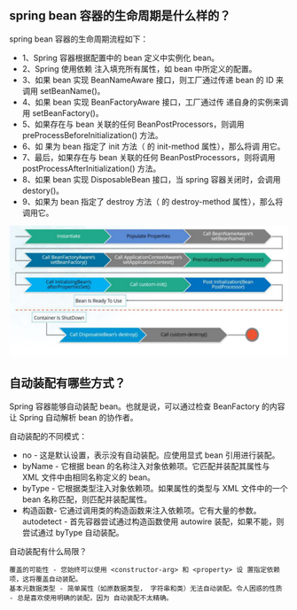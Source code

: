 ## spring bean 容器的生命周期是什么样的？
spring bean 容器的生命周期流程如下：

* 1、Spring 容器根据配置中的 bean 定义中实例化 bean。
* 2、Spring 使用依赖 注入填充所有属性，如 bean 中所定义的配置。
* 3、如果 bean 实现 BeanNameAware 接口，则工厂通过传递 bean 的 ID 来调用 setBeanName()。
* 4、如果 bean 实现 BeanFactoryAware 接口，工厂通过传 递自身的实例来调用 setBeanFactory()。
* 5、如果存在与 bean 关联的任何 BeanPostProcessors，则调用 preProcessBeforeInitialization() 方法。
* 6、如 果为 bean 指定了 init 方法（ <bean> 的 init-method 属性），那么将调 用它。
* 7、最后，如果存在与 bean 关联的任何 BeanPostProcessors，则将调用 postProcessAfterInitialization() 方法。
* 8、如果 bean 实现 DisposableBean 接口，当 spring 容器关闭时，会调用 destory()。
* 9、如果为 bean 指定了 destroy 方法（ <bean> 的 destroy-method 属性），那么将调用它。

![](./static/images/QQ图片20210411210208.png)

## 自动装配有哪些方式？
Spring 容器能够自动装配 bean。也就是说，可以通过检查 BeanFactory 的内容让 Spring 自动解析 bean 的协作者。

自动装配的不同模式：

* no - 这是默认设置，表示没有自动装配。应使用显式 bean 引用进行装配。
* byName - 它根据 bean 的名称注入对象依赖项。它匹配并装配其属性与 XML 文件中由相同名称定义的 bean。
* byType - 它根据类型注入对象依赖项。如果属性的类型与 XML 文件中的一个 bean 名称匹配，则匹配并装配属性。
* 构造函数- 它通过调用类的构造函数来注入依赖项。它有大量的参数。autodetect - 首先容器尝试通过构造函数使用 autowire 装配，如果不能，则尝试通过 byType 自动装配。

自动装配有什么局限？

    覆盖的可能性 - 您始终可以使用 <constructor-arg> 和 <property> 设 置指定依赖项，这将覆盖自动装配。
    基本元数据类型 - 简单属性（如原数据类型， 字符串和类）无法自动装配。令人困惑的性质 - 总是喜欢使用明确的装配，因为 自动装配不太精确。

